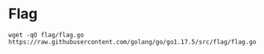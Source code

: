 # Flag

```shell
wget -qO flag/flag.go https://raw.githubusercontent.com/golang/go/go1.17.5/src/flag/flag.go
```
